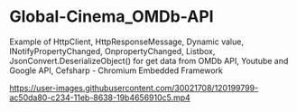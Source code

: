 # Global-Cinema_OMDb-API
Example of HttpClient, HttpResponseMessage, Dynamic value, INotifyPropertyChanged, OnpropertyChanged, Listbox, JsonConvert.DeserializeObject() for get data from OMDb API, Youtube and Google API, Cefsharp - Chromium Embedded Framework 



https://user-images.githubusercontent.com/30021708/120199799-ac50da80-c234-11eb-8638-19b4656910c5.mp4

